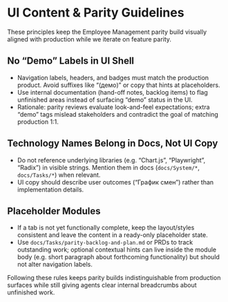 # UI Content & Parity Guidelines

These principles keep the Employee Management parity build visually aligned with production while we iterate on feature parity.

## No “Demo” Labels in UI Shell
- Navigation labels, headers, and badges must match the production product. Avoid suffixes like “(демо)” or copy that hints at placeholders.
- Use internal documentation (hand-off notes, backlog items) to flag unfinished areas instead of surfacing “demo” status in the UI.
- Rationale: parity reviews evaluate look-and-feel expectations; extra “demo” tags mislead stakeholders and contradict the goal of matching production 1:1.

## Technology Names Belong in Docs, Not UI Copy
- Do not reference underlying libraries (e.g. “Chart.js”, “Playwright”, “Radix”) in visible strings. Mention them in docs (`docs/System/*`, `docs/Tasks/*`) when relevant.
- UI copy should describe user outcomes (“График смен”) rather than implementation details.

## Placeholder Modules
- If a tab is not yet functionally complete, keep the layout/styles consistent and leave the content in a ready-only placeholder state.
- Use `docs/Tasks/parity-backlog-and-plan.md` or PRDs to track outstanding work; optional contextual hints can live inside the module body (e.g. short paragraph about forthcoming functionality) but should not alter navigation labels.

Following these rules keeps parity builds indistinguishable from production surfaces while still giving agents clear internal breadcrumbs about unfinished work.

